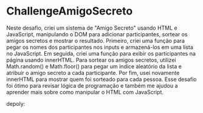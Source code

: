 # ChallengeAmigoSecreto

Neste desafio, criei um sistema de "Amigo Secreto" usando HTML e JavaScript, manipulando o DOM para adicionar participantes, sortear os amigos secretos e mostrar o resultado. Primeiro, criei uma função para pegar os nomes dos participantes nos inputs e armazená-los em uma lista no JavaScript. Em seguida, criei uma função para exibir os participantes na página usando innerHTML. Para sortear os amigos secretos, utilizei Math.random() e Math.floor() para pegar um índice aleatório da lista e atribuir o amigo secreto a cada participante. Por fim, usei novamente innerHTML para mostrar quem foi sorteado para cada pessoa. Esse desafio foi ótimo para revisar lógica de programação e também me ajudou a aprender mais sobre como manipular o HTML com JavaScript.


depoly:
    
